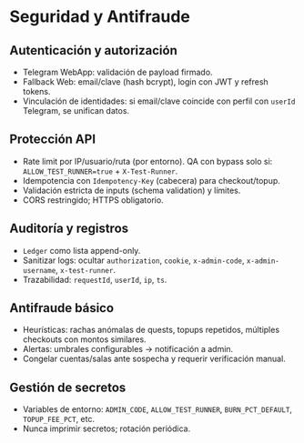 # Seguridad y Antifraude

## Autenticación y autorización
- Telegram WebApp: validación de payload firmado.
- Fallback Web: email/clave (hash bcrypt), login con JWT y refresh tokens.
- Vinculación de identidades: si email/clave coincide con perfil con `userId` Telegram, se unifican datos.

## Protección API
- Rate limit por IP/usuario/ruta (por entorno). QA con bypass solo si: `ALLOW_TEST_RUNNER=true` + `X-Test-Runner`.
- Idempotencia con `Idempotency-Key` (cabecera) para checkout/topup.
- Validación estricta de inputs (schema validation) y límites.
- CORS restringido; HTTPS obligatorio.

## Auditoría y registros
- `Ledger` como lista append-only.
- Sanitizar logs: ocultar `authorization`, `cookie`, `x-admin-code`, `x-admin-username`, `x-test-runner`.
- Trazabilidad: `requestId`, `userId`, `ip`, `ts`.

## Antifraude básico
- Heurísticas: rachas anómalas de quests, topups repetidos, múltiples checkouts con montos similares.
- Alertas: umbrales configurables → notificación a admin.
- Congelar cuentas/salas ante sospecha y requerir verificación manual.

## Gestión de secretos
- Variables de entorno: `ADMIN_CODE`, `ALLOW_TEST_RUNNER`, `BURN_PCT_DEFAULT`, `TOPUP_FEE_PCT`, etc.
- Nunca imprimir secretos; rotación periódica.
